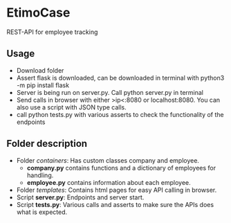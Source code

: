# EtimoCase
REST-API for employee tracking

## Usage
- Download folder
- Assert flask is downloaded, can be downloaded in terminal with python3 -m pip install flask
- Server is being run on server.py. Call python server.py in terminal
- Send calls in browser with either \>ip\<:8080 or localhost:8080. You can also use a script with JSON type calls. 
- call python tests.py with various asserts to check the functionality of the endpoints


## Folder description 
- Folder *containers*: Has custom classes company and employee.
  - **company.py** contains functions and a dictionary of employees for handling.
  - **employee.py** contains information about each employee.
- Folder *templates*: Contains html pages for easy API calling in browser.
- Script **server.py**: Endpoints and server start.
- Script **tests.py**: Various calls and asserts to make sure the APIs does what is expected.
